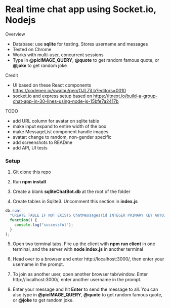 # Real time chat app using Socket.io, Nodejs

Overview
- Database: use **sqlite** for testing. Stores username and messages
- Tested on Chrome
- Works with multi-user, concurrent sessions
- Type in **@picIMAGE_QUERY**, **@quote** to get random famous quote, or **@joke** to get random joke

Credit 
- UI based on these React components https://codepen.io/swaibu/pen/OJLZjLb?editors=0010
- socket.io and express setup based on https://itnext.io/build-a-group-chat-app-in-30-lines-using-node-js-15bfe7a2417b

TODO
- add URL column for avatar on sqlite table
- make input expand to entire width of the box
- make MessageList component handle images  
- avatar: change to random, non-gender specific 
- add screenshots to READme
- add API, UI tests

### Setup

1. Git clone this repo

2. Run **npm install**

3. Create a blank **sqliteChatBot.db** at the root of the folder

4. Create tables in Sqlite3. Uncomment this section in **index.js**

```javascript
db.run(
  "CREATE TABLE IF NOT EXISTS ChatMessages(id INTEGER PRIMARY KEY AUTOINCREMENT, username TEXT, message text)",
  function() {
    console.log("successful");
  }
);
```
5. Open two terminal tabs. Fire up the client with **npm run client** in one terminal, and the server with  **node index.js** in another terminal

6. Head over to a browser and enter http://localhost:3000/, then enter your username in the prompt.

7. To join as another user, open another browser tab/window. Enter http://localhost:3000/, enter another username in the prompt.

8. Enter your message and hit **Enter** to send the message to all. You can also type in **@picIMAGE_QUERY**, **@quote** to get random famous quote, or **@joke** to get random joke.
